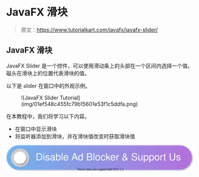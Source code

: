 # JavaFX 滑块

> 原文：<https://www.tutorialkart.com/javafx/javafx-slider/>

## JavaFX 滑块

JavaFX Slider 是一个控件，可以使用滑动条上的头部在一个区间内选择一个值。磁头在滑块上的位置代表滑块的值。

以下是 slider 在窗口中的外观示例。

<figure class="aligncenter">![JavaFX Slider Tutorial](img/01ef548c455fc79b15601e53f1c5ddfa.png)</figure>

在本教程中，我们将学习以下内容。

*   在窗口中显示滑块
*   将监听器添加到滑块，并在滑块值改变时获取滑块值

[![](img/925da31b32d6bc3827932f6c8afb11bb.png)](https://www.tutorialkart.com/)